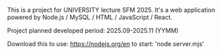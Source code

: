 This is a project for UNIVERSITY lecture SFM 2025.
It's a web application powered by Node.js / MySQL / HTML / JavaScript / React.

Project planned developed period: 2025.09-2025.11 (YYMM)

Download this to use: https://nodejs.org/en
to start: 'node server.mjs'

